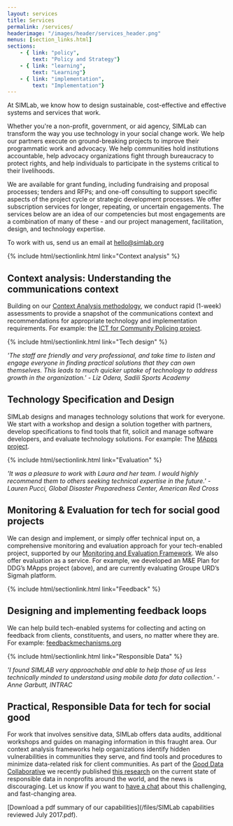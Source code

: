 ```yaml
---
layout: services
title: Services
permalink: /services/
headerimage: "/images/header/services_header.png"
menus: [section_links.html]
sections:
    - { link: "policy",
        text: "Policy and Strategy"}
    - { link: "learning",
        text: "Learning"}
    - { link: "implementation",
        text: "Implementation"}
---
```


<span class="larger-bolder"> At SIMLab, we know how to design sustainable, cost-effective and effective systems and services that work.</span>

Whether you're a non-profit, government, or aid agency, SIMLab can transform the way you use technology in your social change work. We help our partners execute on ground-breaking projects to improve their programmatic work and advocacy. We help communities hold institutions accountable, help advocacy organizations fight through bureaucracy to protect rights, and help individuals to participate in the systems critical to their livelihoods.

We are available for grant funding, including fundraising and proposal processes; tenders and RFPs; and one-off consulting to support specific aspects of the project cycle or strategic development processes. We offer subscription services for longer, repeating, or uncertain engagements. The services below are an idea of our competencies but most engagements are a combination of many of these - and our project management, facilitation, design, and technology expertise.

To work with us, send us an email at [hello@simlab.org](mailto:hello@simlab.org)

{% include html/sectionlink.html link="Context analysis" %}

## Context analysis: Understanding the communications context
Building on our [Context Analysis methodology](http://simlab.org/resources/contextanalysis), we conduct rapid (1-week) assessments to provide a snapshot of the communications context and recommendations for appropriate technology and implementation requirements. For example: the [ICT for Community Policing project](http://simlab.org/blog/2017/01/31/icts-and-human-security/).

{% include html/sectionlink.html link="Tech design" %}

*'The staff are friendly and very professional, and take time to listen and engage everyone in finding practical solutions that they can own themselves. This leads to much quicker uptake of technology to address growth in the organization.' - Liz Odera, Sadili Sports Academy*

## Technology Specification and Design
SIMLab designs and manages technology solutions that work for everyone. We start with a workshop and design a solution together with partners, develop specifications to find tools that fit, solicit and manage software developers, and evaluate technology solutions. For example: The [MApps project](http://www.elrha.org/hif-blog/linking-affected-communities-to-mine-action-in-ukraine-phase-1-of-developing-platforms/).


{% include html/sectionlink.html link="Evaluation" %}

*'It was a pleasure to work with Laura and her team. I would highly recommend them to others seeking technical expertise in the future.' - Lauren Pucci, Global Disaster Preparedness Center, American Red Cross*

## Monitoring & Evaluation for tech for social good projects
We can design and implement, or simply offer technical input on, a comprehensive monitoring and evaluation approach for your tech-enabled project, supported by our [Monitoring and Evaluation Framework](http://www.simlab.org/resources/mandeoftech). We also offer evaluation as a service. For example, we developed an M&E Plan for DDG’s MApps project (above), and are currently evaluating Groupe URD’s Sigmah platform.

{% include html/sectionlink.html link="Feedback" %}

## Designing and implementing feedback loops
We can help build tech-enabled systems for collecting and acting on feedback from clients, constituents, and users, no matter where they are. For example: [feedbackmechanisms.org](http://feedbackmechanisms.org)

{% include html/sectionlink.html link="Responsible Data" %}

*'I found SIMLAB very approachable and able to help those of us less technically minded to understand using mobile data for data collection.' - Anne Garbutt, INTRAC*

## Practical, Responsible Data for tech for social good
For work that involves sensitive data, SIMLab offers data audits, additional workshops and guides on managing information in this fraught area. Our context analysis frameworks help organizations identify hidden vulnerabilities in communities they serve, and find tools and procedures to minimize data-related risk for client communities. As part of the [Good Data Collaborative](http://simlab.org/blog/2017/05/26/do-good-data/) we recently published [this research](http://simlab.org/blog/2017/11/01/the-coming-culture-clash/) on the current state of responsible data in nonprofits around the world, and the news is discouraging. Let us know if you want to [have a chat](mailto:hello@simlab.org) about this challenging, and fast-changing area.

[Download a pdf summary of our capabilities](/files/SIMLab capabilities reviewed July 2017.pdf).
